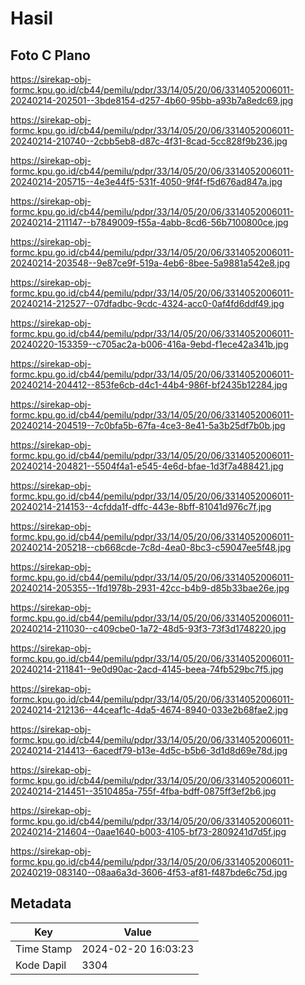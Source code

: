 # Hasil

## Foto C Plano

https://sirekap-obj-formc.kpu.go.id/cb44/pemilu/pdpr/33/14/05/20/06/3314052006011-20240214-202501--3bde8154-d257-4b60-95bb-a93b7a8edc69.jpg

https://sirekap-obj-formc.kpu.go.id/cb44/pemilu/pdpr/33/14/05/20/06/3314052006011-20240214-210740--2cbb5eb8-d87c-4f31-8cad-5cc828f9b236.jpg

https://sirekap-obj-formc.kpu.go.id/cb44/pemilu/pdpr/33/14/05/20/06/3314052006011-20240214-205715--4e3e44f5-531f-4050-9f4f-f5d676ad847a.jpg

https://sirekap-obj-formc.kpu.go.id/cb44/pemilu/pdpr/33/14/05/20/06/3314052006011-20240214-211147--b7849009-f55a-4abb-8cd6-56b7100800ce.jpg

https://sirekap-obj-formc.kpu.go.id/cb44/pemilu/pdpr/33/14/05/20/06/3314052006011-20240214-203548--9e87ce9f-519a-4eb6-8bee-5a9881a542e8.jpg

https://sirekap-obj-formc.kpu.go.id/cb44/pemilu/pdpr/33/14/05/20/06/3314052006011-20240214-212527--07dfadbc-9cdc-4324-acc0-0af4fd6ddf49.jpg

https://sirekap-obj-formc.kpu.go.id/cb44/pemilu/pdpr/33/14/05/20/06/3314052006011-20240220-153359--c705ac2a-b006-416a-9ebd-f1ece42a341b.jpg

https://sirekap-obj-formc.kpu.go.id/cb44/pemilu/pdpr/33/14/05/20/06/3314052006011-20240214-204412--853fe6cb-d4c1-44b4-986f-bf2435b12284.jpg

https://sirekap-obj-formc.kpu.go.id/cb44/pemilu/pdpr/33/14/05/20/06/3314052006011-20240214-204519--7c0bfa5b-67fa-4ce3-8e41-5a3b25df7b0b.jpg

https://sirekap-obj-formc.kpu.go.id/cb44/pemilu/pdpr/33/14/05/20/06/3314052006011-20240214-204821--5504f4a1-e545-4e6d-bfae-1d3f7a488421.jpg

https://sirekap-obj-formc.kpu.go.id/cb44/pemilu/pdpr/33/14/05/20/06/3314052006011-20240214-214153--4cfdda1f-dffc-443e-8bff-81041d976c7f.jpg

https://sirekap-obj-formc.kpu.go.id/cb44/pemilu/pdpr/33/14/05/20/06/3314052006011-20240214-205218--cb668cde-7c8d-4ea0-8bc3-c59047ee5f48.jpg

https://sirekap-obj-formc.kpu.go.id/cb44/pemilu/pdpr/33/14/05/20/06/3314052006011-20240214-205355--1fd1978b-2931-42cc-b4b9-d85b33bae26e.jpg

https://sirekap-obj-formc.kpu.go.id/cb44/pemilu/pdpr/33/14/05/20/06/3314052006011-20240214-211030--c409cbe0-1a72-48d5-93f3-73f3d1748220.jpg

https://sirekap-obj-formc.kpu.go.id/cb44/pemilu/pdpr/33/14/05/20/06/3314052006011-20240214-211841--9e0d90ac-2acd-4145-beea-74fb529bc7f5.jpg

https://sirekap-obj-formc.kpu.go.id/cb44/pemilu/pdpr/33/14/05/20/06/3314052006011-20240214-212136--44ceaf1c-4da5-4674-8940-033e2b68fae2.jpg

https://sirekap-obj-formc.kpu.go.id/cb44/pemilu/pdpr/33/14/05/20/06/3314052006011-20240214-214413--6acedf79-b13e-4d5c-b5b6-3d1d8d69e78d.jpg

https://sirekap-obj-formc.kpu.go.id/cb44/pemilu/pdpr/33/14/05/20/06/3314052006011-20240214-214451--3510485a-755f-4fba-bdff-0875ff3ef2b6.jpg

https://sirekap-obj-formc.kpu.go.id/cb44/pemilu/pdpr/33/14/05/20/06/3314052006011-20240214-214604--0aae1640-b003-4105-bf73-2809241d7d5f.jpg

https://sirekap-obj-formc.kpu.go.id/cb44/pemilu/pdpr/33/14/05/20/06/3314052006011-20240219-083140--08aa6a3d-3606-4f53-af81-f487bde6c75d.jpg


## Metadata

| Key        | Value               |
| ---------- | ------------------- |
| Time Stamp | 2024-02-20 16:03:23 |
| Kode Dapil | 3304                |



